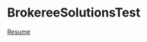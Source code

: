 # BrokereeSolutionsTest

[Resume](https://github.com/AnRad314/BrokereeSolutionsTest/blob/main/Resume%20-%20Anna%20R.pdf)
